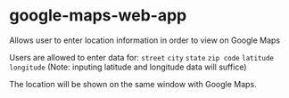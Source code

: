 # google-maps-web-app
Allows user to enter location information in order to view on Google Maps

Users are allowed to enter data for:
`street`
`city`
`state`
`zip code`
`latitude`
`longitude`
(Note: inputing latitude and longitude data will suffice)

The location will be shown on the same window with Google Maps.
